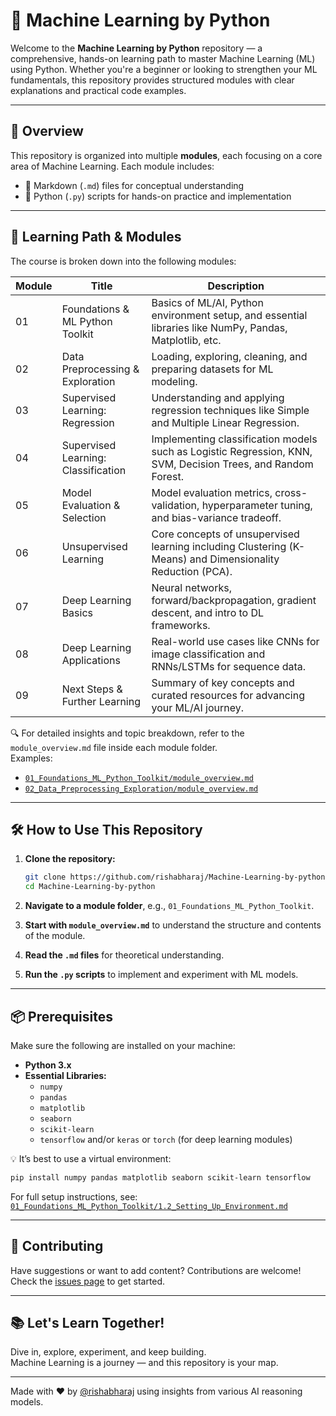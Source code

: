# 📘 Machine Learning by Python

Welcome to the **Machine Learning by Python** repository — a comprehensive, hands-on learning path to master Machine Learning (ML) using Python. Whether you're a beginner or looking to strengthen your ML fundamentals, this repository provides structured modules with clear explanations and practical code examples.

---

## 🚀 Overview

This repository is organized into multiple **modules**, each focusing on a core area of Machine Learning. Each module includes:

- 📄 Markdown (`.md`) files for conceptual understanding  
- 🐍 Python (`.py`) scripts for hands-on practice and implementation  

---

## 🧭 Learning Path & Modules

The course is broken down into the following modules:

| Module | Title                                | Description                                                                                                 |
|--------|--------------------------------------|-------------------------------------------------------------------------------------------------------------|
| 01     | Foundations & ML Python Toolkit      | Basics of ML/AI, Python environment setup, and essential libraries like NumPy, Pandas, Matplotlib, etc.     |
| 02     | Data Preprocessing & Exploration     | Loading, exploring, cleaning, and preparing datasets for ML modeling.                                       |
| 03     | Supervised Learning: Regression      | Understanding and applying regression techniques like Simple and Multiple Linear Regression.                |
| 04     | Supervised Learning: Classification  | Implementing classification models such as Logistic Regression, KNN, SVM, Decision Trees, and Random Forest.|
| 05     | Model Evaluation & Selection         | Model evaluation metrics, cross-validation, hyperparameter tuning, and bias-variance tradeoff.              |
| 06     | Unsupervised Learning                | Core concepts of unsupervised learning including Clustering (K-Means) and Dimensionality Reduction (PCA).   |
| 07     | Deep Learning Basics                 | Neural networks, forward/backpropagation, gradient descent, and intro to DL frameworks.                     |
| 08     | Deep Learning Applications           | Real-world use cases like CNNs for image classification and RNNs/LSTMs for sequence data.                   |
| 09     | Next Steps & Further Learning        | Summary of key concepts and curated resources for advancing your ML/AI journey.                             |

🔍 For detailed insights and topic breakdown, refer to the `module_overview.md` file inside each module folder.  
Examples:
- [`01_Foundations_ML_Python_Toolkit/module_overview.md`](01_Foundations_ML_Python_Toolkit/module_overview.md)
- [`02_Data_Preprocessing_Exploration/module_overview.md`](02_Data_Preprocessing_Exploration/module_overview.md)

---

## 🛠️ How to Use This Repository

1. **Clone the repository:**
   ```bash
   git clone https://github.com/rishabharaj/Machine-Learning-by-python.git
   cd Machine-Learning-by-python
   ```

2. **Navigate to a module folder**, e.g., `01_Foundations_ML_Python_Toolkit`.

3. **Start with `module_overview.md`** to understand the structure and contents of the module.

4. **Read the `.md` files** for theoretical understanding.

5. **Run the `.py` scripts** to implement and experiment with ML models.

---

## 📦 Prerequisites

Make sure the following are installed on your machine:

- **Python 3.x**
- **Essential Libraries:**
  - `numpy`
  - `pandas`
  - `matplotlib`
  - `seaborn`
  - `scikit-learn`
  - `tensorflow` and/or `keras` or `torch` (for deep learning modules)

💡 It’s best to use a virtual environment:
```bash
pip install numpy pandas matplotlib seaborn scikit-learn tensorflow
```

For full setup instructions, see:  
[`01_Foundations_ML_Python_Toolkit/1.2_Setting_Up_Environment.md`](01_Foundations_ML_Python_Toolkit/1.2_Setting_Up_Environment.md)

---

## 🤝 Contributing

Have suggestions or want to add content? Contributions are welcome!  
Check the [issues page](https://github.com/rishabharaj/Machine-Learning-by-python/issues) to get started.

---

## 📚 Let's Learn Together!

Dive in, explore, experiment, and keep building.  
Machine Learning is a journey — and this repository is your map.

---

Made with ❤️ by [@rishabharaj](https://github.com/rishabharaj) using insights from various AI reasoning models.

